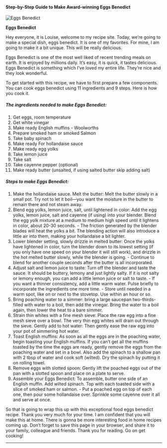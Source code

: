             

#### Step-by-Step Guide to Make Award-winning Eggs Benedict

![Eggs Benedict](https://img-global.cpcdn.com/recipes/89bd097dfc61d8af/751x532cq70/eggs-benedict-recipe-main-photo.jpg)

**Eggs Benedict**

Hey everyone, it is Louise, welcome to my recipe site. Today, we’re going to make a special dish, eggs benedict. It is one of my favorites. For mine, I am going to make it a bit unique. This will be really delicious.

Eggs Benedict is one of the most well liked of recent trending meals on earth. It is enjoyed by millions daily. It’s easy, it is quick, it tastes delicious. Eggs Benedict is something which I’ve loved my entire life. They’re nice and they look wonderful.

To get started with this recipe, we have to first prepare a few components. You can cook eggs benedict using 11 ingredients and 9 steps. Here is how you cook it.

##### The ingredients needed to make Eggs Benedict:

1.  Get eggs, room temperature
2.  Get white vinegar
3.  Make ready English muffins - Woolworths
4.  Prepare smoked ham or smoked Salmon
5.  Take baby spinach
6.  Make ready For hollandaise sauce
7.  Make ready egg yolks
8.  Take lemon juice
9.  Take salt
10.  Take cayenne pepper (optional)
11.  Make ready butter (unsalted, if using salted butter skip adding salt)

##### Steps to make Eggs Benedict:

1.  Make the hollandaise sauce. Melt the butter: Melt the butter slowly in a small pot. Try not to let it boil—you want the moisture in the butter to remain there and not steam away.
2.  Blend egg yolks, lemon juice, salt, until lightened in color: Add the egg yolks, lemon juice, salt and cayenne (if using) into your blender. Blend the egg yolk mixture at a medium to medium high speed until it lightens in color, about 20-30 seconds. - The friction generated by the blender blades will heat the yolks a bit. The blending action will also introduce a little air into them, making your hollandaise a bit lighter.
3.  Lower blender setting, slowly drizzle in melted butter: Once the yolks have lightened in color, turn the blender down to its lowest setting (if you only have one speed on your blender it will still work), and drizzle in the hot melted butter slowly, while the blender is going. - Continue to blend for another couple seconds after the butter is all incorporated.
4.  Adjust salt and lemon juice to taste: Turn off the blender and taste the sauce. It should be buttery, lemony and just lightly salty. If it is not salty or lemony enough, you can add a little lemon juice or salt to taste. - If you want a thinner consistency, add a little warm water. Pulse briefly to incorporate the ingredients one more time. - Store until needed in a warm spot, like on or next to the stovetop. Use within an hour or so.
5.  Bring poaching water to a simmer: bring a large saucepan two-thirds-filled with water to a boil, then add the vinegar. Bring the water to a boil again, then lower the heat to a bare simmer.
6.  Strain thin whites with a fine mesh sieve: Place the raw egg into a fine mesh sieve over a bowl. The very thin egg whites will drain out through the sieve. Gently add to hot water: Then gently ease the raw egg into your pot of simmering hot water.
7.  Toast English muffins: As soon as all the eggs are in the poaching water, begin toasting your English muffins. If you can’t get all the muffins toasted by the time the eggs are ready, gently remove the eggs from the poaching water and set in a bowl. Also add the spinach to a shallow pan with 2 tbsp of water and cook soft (wilted). Dry the spinach by putting it on rolling towel.
8.  Remove eggs with slotted spoon: Gently lift the poached eggs out of the pan with a slotted spoon and place on a plate to serve.
9.  Assemble your Eggs Benedict: To assemble, butter one side of an English muffin. Add wilted spinach. Top with each toasted side with a slice of smoked ham or salmon. - Put a poached egg on top of each one, then pour some hollandaise over. Sprinkle some cayenne over it all and serve at once.

So that is going to wrap this up with this exceptional food eggs benedict recipe. Thank you very much for your time. I am confident that you will make this at home. There is gonna be more interesting food in home recipes coming up. Don’t forget to save this page in your browser, and share it to your family, colleague and friends. Thank you for reading. Go on get cooking!

* * *
